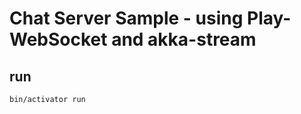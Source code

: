 Chat Server Sample - using Play-WebSocket and akka-stream
===

run
---

```sh
bin/activator run
```
